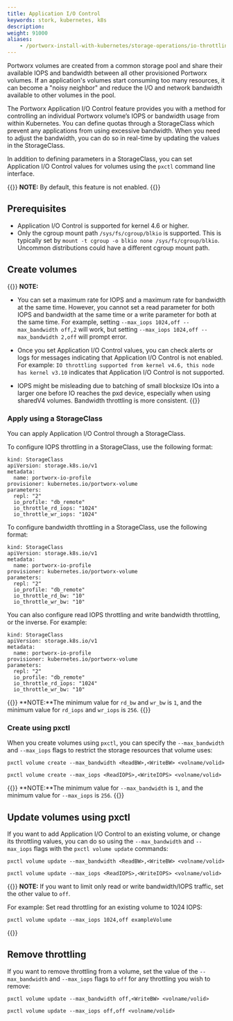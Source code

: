 ```yaml
---
title: Application I/O Control
keywords: stork, kubernetes, k8s
description: 
weight: 91000
aliases:
    - /portworx-install-with-kubernetes/storage-operations/io-throttling/
---
```

Portworx volumes are created from a common storage pool and share their available IOPS and bandwidth between all other provisioned Portworx volumes. If an application's volumes start consuming too many resources, it can become a "noisy neighbor" and reduce the I/O and network bandwidth available to other volumes in the pool. 

The Portworx Application I/O Control feature provides you with a method for controlling an individual Portworx volume’s IOPS or bandwidth usage from within Kubernetes. You can define quotas through a StorageClass which prevent any applications from using excessive bandwidth. When you need to adjust the bandwidth, you can do so in real-time by updating the values in the StorageClass. 

<!-- For example, if you're performing testing or staging operations in one namespace in a cluster, a bug or misconfiguration in your test applications could impact volume performance for production applications in another namespace. You can prevent this by using the Application I/O Control StorageClass parameters to cap your test application volume bandwidth. -->

In addition to defining parameters in a StorageClass, you can set Application I/O Control values for volumes using the `pxctl` command line interface. 


{{<info>}}
**NOTE:** By default, this feature is not enabled.
{{</info>}}

## Prerequisites

* Application I/O Control is supported for kernel 4.6 or higher.
* Only the cgroup mount path `/sys/fs/cgroup/blkio` is supported. This is typically set by `mount -t cgroup -o blkio none /sys/fs/cgroup/blkio`. Uncommon distributions could have a different cgroup mount path.

## Create volumes

{{<info>}}
**NOTE:**

* You can set a maximum rate for IOPS and a maximum rate for bandwidth at the same time. However, you cannot set a read parameter for both IOPS and bandwidth at the same time or a write parameter for both at the same time. For example, setting `--max_iops 1024,off --max_bandwidth off,2` will work, but setting `--max_iops 1024,off --max_bandwidth 2,off` will prompt error. 

* Once you set Application I/O Control values, you can check alerts or logs for messages indicating that Application I/O Control is not enabled. For example: `IO throttling supported from kernel v4.6, this node has kernel v3.10` indicates that Application I/O Control is not supported.

* IOPS might be misleading due to batching of small blocksize IOs into a larger one before IO reaches the pxd device, especially when using sharedV4 volumes. Bandwidth throttling is more consistent.
{{</info>}}

### Apply using a StorageClass

You can apply Application I/O Control through a StorageClass.

To configure IOPS throttling in a StorageClass, use the following format:

```text
kind: StorageClass
apiVersion: storage.k8s.io/v1
metadata:
  name: portworx-io-profile
provisioner: kubernetes.io/portworx-volume
parameters:
  repl: "2"
  io_profile: "db_remote"
  io_throttle_rd_iops: "1024"
  io_throttle_wr_iops: "1024"
```

To configure bandwidth throttling in a StorageClass, use the following format:

```text
kind: StorageClass
apiVersion: storage.k8s.io/v1
metadata:
  name: portworx-io-profile
provisioner: kubernetes.io/portworx-volume
parameters:
  repl: "2"
  io_profile: "db_remote"
  io_throttle_rd_bw: "10"
  io_throttle_wr_bw: "10"
```

You can also configure read IOPS throttling and write bandwidth throttling, or the inverse. For example:

```text
kind: StorageClass
apiVersion: storage.k8s.io/v1
metadata:
  name: portworx-io-profile
provisioner: kubernetes.io/portworx-volume
parameters:
  repl: "2"
  io_profile: "db_remote"
  io_throttle_rd_iops: "1024"
  io_throttle_wr_bw: "10"
```

{{<info>}}
**NOTE:**The minimum value for `rd_bw` and `wr_bw` is `1`, and the minimum value for `rd_iops` and `wr_iops` is `256`.
{{</info>}}

### Create using pxctl

When you create volumes using `pxctl`, you can specify the `--max_bandwidth` and `--max_iops` flags to restrict the storage resources that volume uses:

```text
pxctl volume create --max_bandwidth <ReadBW>,<WriteBW> <volname/volid> 
```
```text
pxctl volume create --max_iops <ReadIOPS>,<WriteIOPS> <volname/volid> 
```

{{<info>}}
**NOTE:**The minimum value for `--max_bandwidth` is `1`, and the minimum value for `--max_iops` is `256`.
{{</info>}}

## Update volumes using pxctl

If you want to add Application I/O Control to an existing volume, or change its throttling values, you can do so using the `--max_bandwidth` and `--max_iops` flags with the `pxctl volume update` commands:

```text
pxctl volume update --max_bandwidth <ReadBW>,<WriteBW> <volname/volid> 
```
```text
pxctl volume update --max_iops <ReadIOPS>,<WriteIOPS> <volname/volid> 
```

{{<info>}}
**NOTE:** If you want to limit only read or write bandwidth/IOPS traffic, set the other value to `off`. 

For example: Set read throttling for an existing volume to 1024 IOPS:

```text
pxctl volume update --max_iops 1024,off exampleVolume
```
{{</info>}}

## Remove throttling

If you want to remove throttling from a volume, set the value of the `--max_bandwidth` and `--max_iops` flags to `off` for any throttling you wish to remove: 

```text
pxctl volume update --max_bandwidth off,<WriteBW> <volname/volid>
```
```text
pxctl volume update --max_iops off,off <volname/volid>
```